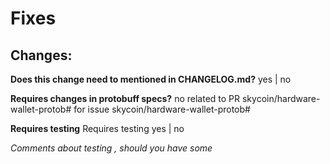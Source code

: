 
# Fixes #

**Changes:**
-

**Does this change need to mentioned in CHANGELOG.md?**
yes | no

**Requires changes in protobuff specs?**
no
related to PR skycoin/hardware-wallet-protob# for issue skycoin/hardware-wallet-protob#

**Requires testing**
Requires testing
yes | no

*Comments about testing , should you have some*
